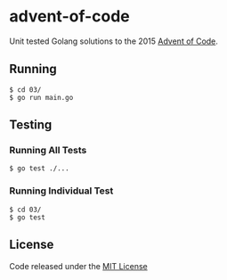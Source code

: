 # advent-of-code
Unit tested Golang solutions to the 2015 [Advent of Code](http://adventofcode.com/).

## Running

    $ cd 03/
    $ go run main.go

## Testing
### Running All Tests

    $ go test ./...

### Running Individual Test

    $ cd 03/
    $ go test

## License
Code released under the [MIT License](LICENSE)

